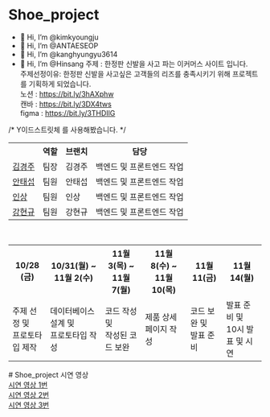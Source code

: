 # Shoe_project

 - 👋 Hi, I’m @kimkyoungju
 - 👋 Hi, I’m @ANTAESEOP
 - 👋 Hi, I’m @kanghyungyu3614
 - 👋 Hi, I’m @Hinsang
주제 : 한정판 신발을 사고 파는 이커머스 사이트 입니다. <br>
주제선정이유: 한정판 신발을 사고싶은 고객들의 리즈를 충족시키기 위해 프로젝트를 기획하게 되었습니다.<br>
노션 : https://bit.ly/3hAXphw <br>
캔바 : https://bit.ly/3DX4tws <br>
figma : https://bit.ly/3THDIlG <br>

/* Y이드스트릿체 를 사용해봤습니다. */ <br>
<table>
 <tr>
   <th></th>
   <th>역할</th>
   <th>브랜치</th>
   <th>담당</th>
</tr>
 <tr>
   <td><a href="https://github.com/kimkyoungju">김경주<a/></td>
   <td>팀장</td>
   <td>김경주</td>
   <td>백엔드 및 프론트엔드 작업</td>
</tr>
  <tr>
   <td><a href="https://github.com/ANTAESEOP">안태섭<a/></td>
   <td>팀원</td>
   <td>안태섭</td>
   <td>백엔드 및 프론트엔드 작업</td>
</tr>
  <tr>
   <td><a href="https://github.com/Hinsang">인상<a/></td>
   <td>팀원</td>
   <td>인상</td>
   <td>백엔드 및 프론트엔드 작업 </td>
</tr>
  <tr>
   <td><a href="https://github.com/kanghyungyu3614">강현규<a/></td>
   <td>팀원</td>
   <td>강현규</td>
   <td>백엔드 및 프론트엔드 작업</td>
</tr>
</table>
 <br>
 <table>
 <tr>
   <th>  10/28 (금)</th>
   <th>  10/31(월) ~ 11월 2(수)</th>
   <th>  11월 3(목) ~ 11월 7(월)  </th>
   <th>  11월 8(수) ~ 11월 10(목)  </th>
   <th>  11월 11(금) </th>
   <th>  11월 14(월)  </th>   
</tr>
 <tr>
   <td>주제 선정 및<br> 프로토타입 제작</td>
   <td>데이터베이스 설계 및<br> 프로토타입 작성</td>
   <td>코드 작성 및<br> 작성된 코드 보완</td>
   <td>제품 상세페이지 작성</td>
   <td>코드 보완 및<br> 발표 준비</td>
   <td>발표 준비 및<br> 10시 발표 및 시연</td>   
</tr>
</table>
# Shoe_project 시연 영상 <br>
<a href="https://bit.ly/3UWxyPE">시연 영상 1번<a/><br>
<a href="https://bit.ly/3Ge0Bty">시연 영상 2번<a/><br>
<a href="https://bit.ly/3tsRBt2">시연 영상 3번<a/>

 <br>

